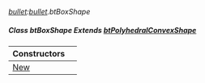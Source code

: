 _[bullet](../../modules/bullet/bullet-module.md):[bullet](../../modules/bullet/bullet-module.md).btBoxShape_
##### Class btBoxShape Extends [btPolyhedralConvexShape](../../modules/bullet/bullet-btpolyhedralconvexshape.md)

| Constructors | |
|:---|:---|
| [New](bullet-btboxshape-new.md) |  |
